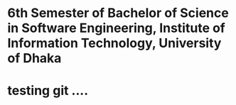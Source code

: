 # 6th Semester of Bachelor of Science in Software Engineering, Institute of Information Technology, University of Dhaka

# testing git ....